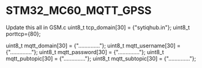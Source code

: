 ﻿# STM32_MC60_MQTT_GPSS
Update this all in GSM.c
uint8_t tcp_domain[30] = {"sytiqhub.in"};
uint8_t porttcp={80};

uint8_t mqtt_domain[30] = {".............."};
uint8_t mqtt_username[30] = {".............."};
uint8_t mqtt_password[30] = {".............."};
uint8_t mqtt_pubtopic[30] = {".............."};
uint8_t mqtt_subtopic[30] = {".............."};
